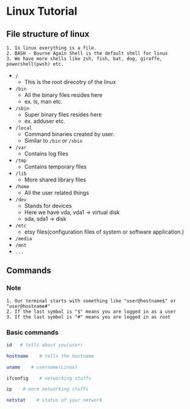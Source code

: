 # Linux Tutorial

## File structure of linux
    1. In linux everything is a file.
    2. BASH - Bourne Again Shell is the default shell for linux
    3. We have more shells like zsh, fish, bat, dog, giraffe, powershell(pwsh) etc.

- ```/```
    - This is the root direcotry of the linux
- ```/bin```  
    - All the binary files resides here
    - ex. ls, man etc.
- ```/sbin```
    - Super binary files resides here
    - ex. adduser etc.
- ```/local```
    - Command binaries created by user. 
    - Similar to ```/bin``` or ```/sbin```
- ```/var```
    - Contains log files
- ```/tmp```
    - Contains temporary files
- ```/lib```
    - More shared library files
- ```/home```
    - All the user related things
- ```/dev```
    - Stands for devices
    - Here we have vda, vda1 -> virtual disk
    - sda, sda1 -> disk
- ```/etc```
    - etsy files(configuration files of system or software application.)
- ```/media```
- ```/mnt```
- ```...```

## Commands
### Note
    1. Our terminal starts with something like "user@hostname$" or "user@hostname#"
    2. If the last symbol is "$" means you are logged in as a user
    3. If the last symbol is "#" means you are logged in as root

### Basic commands
```bash
id   # tells about you(user)

hostname    # tells the hostname

uname    # username(Linux)

ifconfig    # networking stuffs

ip    # more networking stuffs

netstat    # status of your network





```